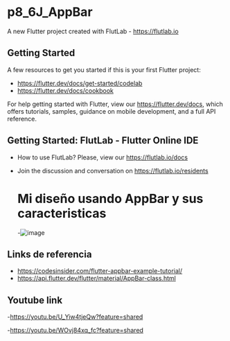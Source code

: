 # p8_6J_AppBar

A new Flutter project created with FlutLab - https://flutlab.io

## Getting Started

A few resources to get you started if this is your first Flutter project:

- https://flutter.dev/docs/get-started/codelab
- https://flutter.dev/docs/cookbook

For help getting started with Flutter, view our
https://flutter.dev/docs, which offers tutorials,
samples, guidance on mobile development, and a full API reference.

## Getting Started: FlutLab - Flutter Online IDE

- How to use FlutLab? Please, view our https://flutlab.io/docs
- Join the discussion and conversation on https://flutlab.io/residents

  # Mi diseño usando AppBar y sus caracteristicas
  -![image](https://github.com/JorgeMeza123/Mi_AppBar_6J/assets/143548420/18bc6cb9-8a08-43cf-a7bd-c1a966ecf0bf)
  
 ## Links de referencia 
 - https://codesinsider.com/flutter-appbar-example-tutorial/
 - https://api.flutter.dev/flutter/material/AppBar-class.html

 ## Youtube link
   -https://youtu.be/U_Yiw4tjeQw?feature=shared
   
   -https://youtu.be/WOvj84xq_fc?feature=shared
